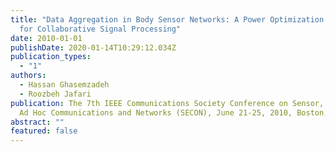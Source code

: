 ```yaml
---
title: "Data Aggregation in Body Sensor Networks: A Power Optimization Technique
  for Collaborative Signal Processing"
date: 2010-01-01
publishDate: 2020-01-14T10:29:12.034Z
publication_types:
  - "1"
authors:
  - Hassan Ghasemzadeh
  - Roozbeh Jafari
publication: The 7th IEEE Communications Society Conference on Sensor, Mesh and
  Ad Hoc Communications and Networks (SECON), June 21-25, 2010, Boston, MA
abstract: ""
featured: false
---
```

